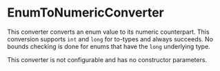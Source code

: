 # EnumToNumericConverter
This converter converts an enum value to its numeric counterpart. 
This conversion supports `int` and `long` for to-types and always succeeds.
No bounds checking is done for enums that have the `long` underlying type.

This converter is not configurable and has no constructor parameters.
